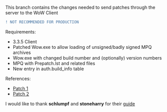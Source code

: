 This branch contains the changes needed to send patches through the server to the WoW Client  
```diff
! NOT RECOMMENDED FOR PRODUCTION
```

Requirements:
- 3.3.5 Client  
- Patched Wow.exe to allow loading of unsigned/badly signed MPQ archives  
- Wow.exe with changed build number and (optionally) version numbers  
- MPQ with Prepatch.lst and related files  
- New entry in auth.build_info table

References:
- [Patch 1](https://pastebin.com/Vdp9wpBT)
- [Patch 2](https://pastebin.com/ESi3em3T)


I would like to thank **schlumpf** and **stoneharry** for their [guide](https://www.dropbox.com/s/fovh9mtrj9tgqd4/Implementing%20in-client%20patching%20for%20World%20of%20Warcraft.pdf?dl=0)
